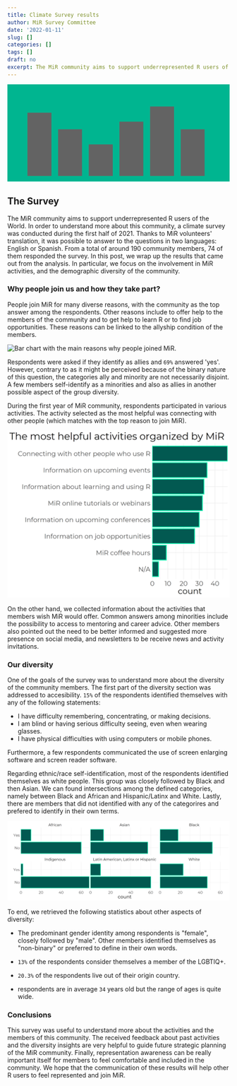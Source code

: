 ```yaml
---
title: Climate Survey results
author: MiR Survey Committee
date: '2022-01-11'
slug: []
categories: []
tags: []
draft: no
excerpt: The MiR community aims to support underrepresented R users of the World. In order to understand more about this community, a climate survey was conducted during the first half of 2021.
---
```


![img](./feature.png)

## The Survey

The MiR community aims to support underrepresented R users of the World. In order to understand more about this community, a climate survey was conducted during the first half of 2021. Thanks to MiR volunteers' translation, it was possible to answer to the questions in two languages: English or Spanish. From a total of around 190 community members, 74 of them responded the survey. In this post, we wrap up the results that came out from the analysis. In particular, we focus on the involvement in MiR activities, and the demographic diversity of the community. 


### Why people join us and how they take part?

People join MiR for many diverse reasons, with the community as the top answer among the respondents. Other reasons include to offer help to the members of the community and to get help to learn R or to find job opportunities. These reasons can be linked to the allyship condition of the members.

![Bar chart with the main reasons why people joined MiR.](/images/mir_1.png)


Respondents were asked if they identify as allies and `69%` answered 'yes'. However, contrary to as it might be perceived because of the binary nature of this question, the categories ally and minority are not necessarily disjoint. A few members self-identify as a minorities and also as allies in another possible aspect of the group diversity. 

During the first year of MiR community, respondents participated in various activities. The activity selected as the most helpful was connecting with other people (which matches with the top reason to join MiR). 


![The most helpful activities organized by MiR](images/mir_2.png)

On the other hand, we collected information about the activities that members wish MiR would offer. Common answers among minorities include the possibility to access to mentoring and career advice. Other members also pointed out the need to be better informed and suggested more presence on social media, and newsletters to be receive news and activity invitations. 


### Our diversity

One of the goals of the survey was to understand more about the diversity of the community members. The first part of the diversity section was addressed to accesibility. `15%` of the respondents identified themselves with any of the following statements:

- I have difficulty remembering, concentrating, or making decisions.
- I am blind or having serious difficulty seeing, even when wearing glasses.
- I have physical difficulties with using computers or mobile phones.

Furthermore, a few respondents communicated the use of screen enlarging software and screen reader software.


Regarding ethnic/race self-identification, most of the respondents identified themselves as white people. This group was closely followed by Black and then Asian. We can found intersections among the defined categories, namely between Black and African and Hispanic/Latinx and White. Lastly, there are members that did not identified with any of the categorires and prefered to identify in their own terms.

![bar charts of some of the categories of race/ethnic](images/mir_3.png)


To end, we retrieved the following statistics about other aspects of diversity: 

- The predominant gender identity among respondents is "female", closely followed by "male". Other members identified themselves as "non-binary" or preferred to define in their own words. 

- `13%` of the respondents consider themselves a member of the LGBTIQ+. 

- `20.3%` of the respondents live out of their origin country. 

- respondents are in average `34` years old but the range of ages is quite wide.


### Conclusions

This survey was useful to understand more about the activities and the members of this community. The received feedback about past activities and the diversity insights are very helpful to guide future strategic planning of the MiR community. Finally, representation awareness can be really important itself for members to feel comfortable and included in the community. We hope that the communication of these results will help other R users to feel represented and join MiR.






















